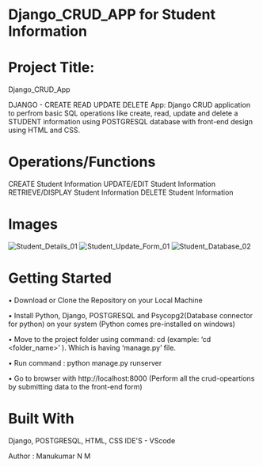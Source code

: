 # Django_CRUD_APP for Student Information

# Project Title:
 Django_CRUD_App
 
DJANGO - CREATE READ UPDATE DELETE App: Django CRUD application to perfrom basic SQL operations like create, read, update and delete a STUDENT information using POSTGRESQL database with front-end design using HTML and CSS.

# Operations/Functions
CREATE Student Information
UPDATE/EDIT Student Information
RETRIEVE/DISPLAY Student Information
DELETE Student Information

# Images
![Student_Details_01](https://user-images.githubusercontent.com/24228300/123062128-dd828c00-d429-11eb-9907-6e668db63ad1.PNG)
![Student_Update_Form_01](https://user-images.githubusercontent.com/24228300/123062137-deb3b900-d429-11eb-9206-cb1305bd7a05.PNG)
![Student_Database_02](https://user-images.githubusercontent.com/24228300/123062141-df4c4f80-d429-11eb-91cf-4690bd1bf044.PNG)

# Getting Started
•	Download or Clone the Repository on your Local Machine

•	Install Python, Django, POSTGRESQL and Psycopg2(Database connector for python) on your system (Python comes pre-installed on windows)

•	Move to the project folder using command: cd  <foldername> (example: ‘cd <folder_name>’ ). Which is having ‘manage.py’ file.

•	Run command : python manage.py runserver

•	Go to browser with http://localhost:8000 
(Perform all the crud-opeartions by submitting data to the front-end form)



# Built With
Django, POSTGRESQL, HTML, CSS
IDE'S - VScode

Author : Manukumar N M 
